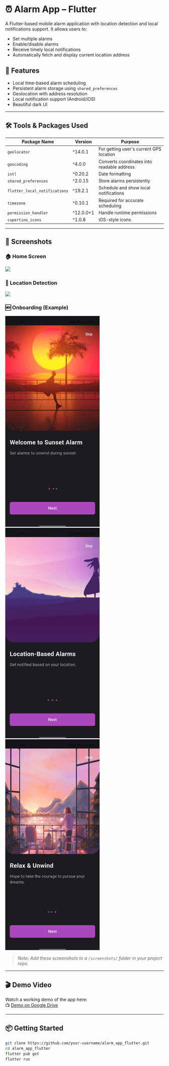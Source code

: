 # ⏰ Alarm App – Flutter

A Flutter-based mobile alarm application with location detection and local notifications support. It allows users to:

- Set multiple alarms
- Enable/disable alarms
- Receive timely local notifications
- Automatically fetch and display current location address

## 📱 Features

- Local time-based alarm scheduling
- Persistent alarm storage using `shared_preferences`
- Geolocation with address resolution
- Local notification support (Android/iOS)
- Beautiful dark UI

---

## 🛠️ Tools & Packages Used

| Package Name               | Version     | Purpose                               |
|---------------------------|-------------|----------------------------------------|
| `geolocator`              | ^14.0.1     | For getting user's current GPS location |
| `geocoding`               | ^4.0.0      | Converts coordinates into readable address |
| `intl`                    | ^0.20.2     | Date formatting                         |
| `shared_preferences`      | ^2.0.15     | Store alarms persistently               |
| `flutter_local_notifications` | ^19.2.1 | Schedule and show local notifications  |
| `timezone`                | ^0.10.1     | Required for accurate scheduling        |
| `permission_handler`      | ^12.0.0+1   | Handle runtime permissions              |
| `cupertino_icons`         | ^1.0.8      | iOS-style icons                         |

---

## 🚀 Screenshots

### 🏠 Home Screen
<img src="screenshots/home_screen.png" width="300"/>

### 📍 Location Detection
<img src="screenshots/location.png" width="300"/>

### 🆕 Onboarding (Example)
<img src="screenshots/1001.jpg" width="300"/> <img src="screenshots/1002.jpg" width="300"/><img src="screenshots/1003.jpg" width="300"/>

> _Note: Add these screenshots to a `/screenshots/` folder in your project repo._

---

## 🎬 Demo Video

Watch a working demo of the app here:  
📺 [Demo on Google Drive](https://drive.google.com/drive/folders/1F-Il_JmMCw4KTaSgyDxYPmN9sB2Tw8kg?usp=drive_link)

---

## 📦 Getting Started

```bash
git clone https://github.com/your-username/alarm_app_flutter.git
cd alarm_app_flutter
flutter pub get
flutter run
